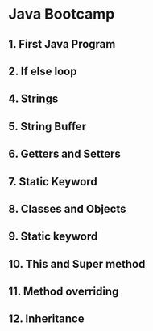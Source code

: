 # Java Bootcamp
## 1. First Java Program
## 2. If else loop
## 4. Strings
## 5. String Buffer
## 6. Getters and Setters
## 7. Static Keyword
## 8. Classes and Objects
## 9. Static keyword
## 10. This and Super method
## 11. Method overriding
## 12. Inheritance
